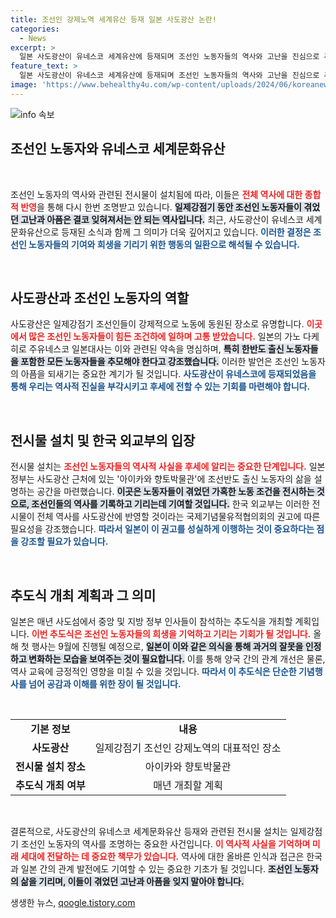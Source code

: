 ```yaml
---
title: 조선인 강제노역 세계유산 등재 일본 사도광산 논란!
categories:
  - News
excerpt: >
  일본 사도광산이 유네스코 세계유산에 등재되며 조선인 노동자들의 역사와 고난을 진심으로 추모하는 전시물이 설치됩니다. 이곳에서 잊혀진 과거를 다시 되새길 기회를 놓치지 마세요!
feature_text: >
  일본 사도광산이 유네스코 세계유산에 등재되며 조선인 노동자들의 역사와 고난을 진심으로 추모하는 전시물이 설치됩니다. 이곳에서 잊혀진 과거를 다시 되새길 기회를 놓치지 마세요!
image: 'https://www.behealthy4u.com/wp-content/uploads/2024/06/koreanews.jpg'
---
```


<p><img src="https://www.behealthy4u.com/wp-content/uploads/2024/06/koreanews.jpg" alt="info 속보" /></p>

<h2 data-ke-size="size26">조선인 노동자와 유네스코 세계문화유산</h2>

<p data-ke-size="size16">&nbsp;</p>

<p>조선인 노동자의 역사와 관련된 전시물이 설치됨에 따라, 이들은 <b><span style="color: #ee2323;">전체 역사에 대한 종합적 반영</span></b>을 통해 다시 한번 조명받고 있습니다. <b><span style="background-color: #21538527;">일제강점기 동안 조선인 노동자들이 겪었던 고난과 아픔은 결코 잊혀져서는 안 되는 역사입니다.</span></b> 최근, 사도광산이 유네스코 세계문화유산으로 등재된 소식과 함께 그 의미가 더욱 깊어지고 있습니다. <b><span style="color: #1a5490;">이러한 결정은 조선인 노동자들의 기여와 희생을 기리기 위한 행동의 일환으로 해석될 수 있습니다.</span></b></p>

<p data-ke-size="size16">&nbsp;</p>

<h2 data-ke-size="size26">사도광산과 조선인 노동자의 역할</h2>

<p>사도광산은 일제강점기 조선인들이 강제적으로 노동에 동원된 장소로 유명합니다. <b><span style="color: #ee2323;">이곳에서 많은 조선인 노동자들이 힘든 조건하에 일하며 고통 받았습니다.</span></b> 일본의 가노 다케히로 주유네스코 일본대사는 이와 관련된 약속을 명심하며, <b><span style="background-color: #21538527;">특히 한반도 출신 노동자들을 포함한 모든 노동자들을 추모해야 한다고 강조했습니다.</span></b> 이러한 발언은 조선인 노동자의 아픔을 되새기는 중요한 계기가 될 것입니다. <b><span style="color: #1a5490;">사도광산이 유네스코에 등재되었음을 통해 우리는 역사적 진실을 부각시키고 후세에 전할 수 있는 기회를 마련해야 합니다.</span></b></p>

<p data-ke-size="size16">&nbsp;</p>

<h2 data-ke-size="size26">전시물 설치 및 한국 외교부의 입장</h2>

<p>전시물 설치는 <b><span style="color: #ee2323;">조선인 노동자들의 역사적 사실을 후세에 알리는 중요한 단계입니다.</span></b> 일본 정부는 사도광산 근처에 있는 '아이카와 향토박물관'에 조선반도 출신 노동자의 삶을 설명하는 공간을 마련했습니다. <b><span style="background-color: #21538527;">이곳은 노동자들이 겪었던 가혹한 노동 조건을 전시하는 것으로, 조선인들의 역사를 기록하고 기리는데 기여할 것입니다.</span></b> 한국 외교부는 이러한 전시물이 전체 역사를 사도광산에 반영할 것이라는 국제기념물유적협의회의 권고에 따른 필요성을 강조했습니다. <b><span style="color: #1a5490;">따라서 일본이 이 권고를 성실하게 이행하는 것이 중요하다는 점을 강조할 필요가 있습니다.</span></b></p>

<p data-ke-size="size16">&nbsp;</p>

<h2 data-ke-size="size26">추도식 개최 계획과 그 의미</h2>

<p>일본은 매년 사도섬에서 중앙 및 지방 정부 인사들이 참석하는 추도식을 개최할 계획입니다. <b><span style="color: #ee2323;">이번 추도식은 조선인 노동자들의 희생을 기억하고 기리는 기회가 될 것입니다.</span></b> 올해 첫 행사는 9월에 진행될 예정으로, <b><span style="background-color: #21538527;">일본이 이와 같은 의식을 통해 과거의 잘못을 인정하고 변화하는 모습을 보여주는 것이 필요합니다.</span></b> 이를 통해 양국 간의 관계 개선은 물론, 역사 교육에 긍정적인 영향을 미칠 수 있을 것입니다. <b><span style="color: #1a5490;">따라서 이 추도식은 단순한 기념행사를 넘어 공감과 이해를 위한 장이 될 것입니다.</span></b></p>

<p data-ke-size="size16">&nbsp;</p>

<table>
    <tr>
        <td style="text-align: center; height: 17px;"><b>기본 정보</b></td>
        <td style="text-align: center; height: 17px;"><b>내용</b></td>
    </tr>
    <tr>
        <td style="text-align: center; height: 17px;"><b>사도광산</b></td>
        <td style="text-align: center; height: 17px;">일제강점기 조선인 강제노역의 대표적인 장소</td>
    </tr>
    <tr>
        <td style="text-align: center; height: 17px;"><b>전시물 설치 장소</b></td>
        <td style="text-align: center; height: 17px;">아이카와 향토박물관</td>
    </tr>
    <tr>
        <td style="text-align: center; height: 17px;"><b>추도식 개최 여부</b></td>
        <td style="text-align: center; height: 17px;">매년 개최할 계획</td>
    </tr>
</table>

<p data-ke-size="size16">&nbsp;</p>

<p>결론적으로, 사도광산의 유네스코 세계문화유산 등재와 관련된 전시물 설치는 일제강점기 조선인 노동자의 역사를 조명하는 중요한 사건입니다. <b><span style="color: #ee2323;">이 역사적 사실을 기억하며 미래 세대에 전달하는 데 중요한 책무가 있습니다.</span></b> 역사에 대한 올바른 인식과 접근은 한국과 일본 간의 관계 발전에도 기여할 수 있는 중요한 기초가 될 것입니다. <b><span style="background-color: #21538527;">조선인 노동자의 삶을 기리며, 이들이 겪었던 고난과 아픔을 잊지 말아야 합니다.</span></b></p>
생생한 뉴스, <a href="https://qoogle.tistory.com" rel="dofollow">qoogle.tistory.com</a>


